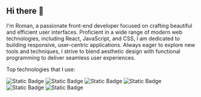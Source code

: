 ## Hi there 👋

I'm Roman, a passionate front-end developer focused on crafting beautiful and efficient user interfaces. Proficient in a wide range of modern web technologies, including React, JavaScript, and CSS, I am dedicated to building responsive, user-centric applications. Always eager to explore new tools and techniques, I strive to blend aesthetic design with functional programming to deliver seamless user experiences.

Top technologies that I use:

![Static Badge](https://img.shields.io/badge/react-%2361DAFB?style=for-the-badge&logo=react&logoColor=black&logoSize=auto)
![Static Badge](https://img.shields.io/badge/javascript-%23F7DF1E?style=for-the-badge&logo=javascript&logoColor=black&logoSize=auto)
![Static Badge](https://img.shields.io/badge/typescript-%233178C6?style=for-the-badge&logo=typescript&logoColor=white&logoSize=auto)
![Static Badge](https://img.shields.io/badge/SCSS%2FSass-%23CC6699?style=for-the-badge&logo=sass&logoColor=white&logoSize=auto)
![Static Badge](https://img.shields.io/badge/CSS3-%231572B6?style=for-the-badge&logo=CSS3&logoColor=white&logoSize=auto)
![Static Badge](https://img.shields.io/badge/HTML5-%23E34F26?style=for-the-badge&logo=HTML5&logoColor=white&logoSize=auto)



<!--
**cd-roman/cd-roman** is a ✨ _special_ ✨ repository because its `README.md` (this file) appears on your GitHub profile.

Here are some ideas to get you started:

- 🔭 I’m currently working on ...
- 🌱 I’m currently learning ...
- 👯 I’m looking to collaborate on ...
- 🤔 I’m looking for help with ...
- 💬 Ask me about ...
- 📫 How to reach me: ...
- 😄 Pronouns: ...
- ⚡ Fun fact: ...
-->
